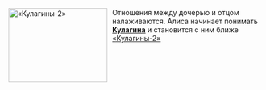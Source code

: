 <!--2025-01-14 23:02:22-->
<div class="yb">
  <div class="rss smaller1 kino_kino"><a href="https://www.kino-teatr.ru/video/45427/" title="«Кулагины-2»"><img src="https://www.kino-teatr.ru/video/7/2/45427/poster.jpg" width="196" height="147" align="left" hspace="5" style="margin: 0px 10px 0px 5px" alt="«Кулагины-2»"/></a>Отношения между дочерью и отцом налаживаются. Алиса начинает понимать <a href=https://www.kino-teatr.ru/kino/acter/m/ros/2337/bio/ target=_blank><strong>Кулагина</strong></a> и становится с ним ближе <br><a class="light" href="https://www.kino-teatr.ru/video/45427/">«Кулагины-2»</a></div>
</div>
